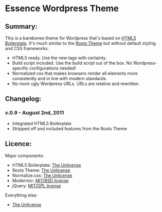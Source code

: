 # Essence Wordpress Theme

## Summary:

This is a barebones theme for Wordpress that's based on [HTML5 Boilerplate](http://www.html5boilerplate.com/). It's much similar to the [Roots Theme](http://www.rootstheme.com/) but without default styling and CSS frameworks.

* HTML5 ready. Use the new tags with certainty.
* Build script included. Use the build script out of the box. No Wordpress-specific configurations needed!
* Normalized css that makes browsers render all elements more consistently and in line with modern standards.
* No more ugly Wordpress URLs. URLs are relative and rewritten.

## Changelog:

### v.0.9 - August 2nd, 2011

<ul>
  <li>Integrated HTML5 Boilerplate</li>
  <li>Stripped off and included features from the Roots Theme</li>
</ul>

## Licence:

Major components:

* HTML5 Boilerplate: [The Unlicense](http://unlicense.org)
* Roots Theme: [The Unlicense](http://unlicense.org)
* Normalize.css: [The Unlicense](http://unlicense.org)
* Modernizr: [MIT/BSD license](http://www.modernizr.com/license/)
* jQuery: [MIT/GPL license](http://jquery.org/license/)

Everything else:

* [The Unlicense](http://unlicense.org)